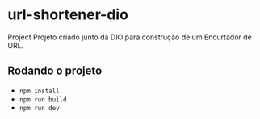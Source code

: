 # url-shortener-dio

Project
Projeto criado junto da DIO para construção de um Encurtador de URL.

## Rodando o projeto

- `npm install`
- `npm run build`
- `npm run dev`


